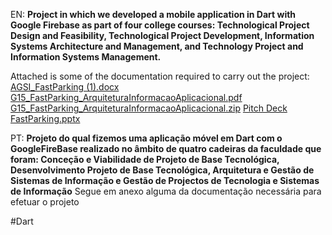 EN:
**Project in which we developed a mobile application in Dart with Google Firebase as part of four college courses: Technological Project Design and Feasibility, Technological Project Development, Information Systems Architecture and Management, and Technology Project and Information Systems Management.**

Attached is some of the documentation required to carry out the project:
[AGSI_FastParking (1).docx](https://github.com/user-attachments/files/16700606/AGSI_FastParking.1.docx)
[G15_FastParking_ArquiteturaInformacaoAplicacional.pdf](https://github.com/user-attachments/files/16700602/G15_FastParking_ArquiteturaInformacaoAplicacional.pdf)
[G15_FastParking_ArquiteturaInformacaoAplicacional.zip](https://github.com/user-attachments/files/16700609/G15_FastParking_ArquiteturaInformacaoAplicacional.zip)
[Pitch Deck FastParking.pptx](https://github.com/user-attachments/files/16700610/Pitch.Deck.FastParking.pptx)

PT:
**Projeto do qual fizemos uma aplicação móvel em Dart com o GoogleFireBase realizado no âmbito de quatro cadeiras da faculdade que foram: Conceção e Viabilidade de Projeto de Base Tecnológica, Desenvolvimento Projeto de Base Tecnológica, Arquitetura e Gestão de Sistemas de Informação e Gestão de Projectos de Tecnologia e Sistemas de Informação**
Segue em anexo alguma da documentação necessária para efetuar o projeto

#Dart
